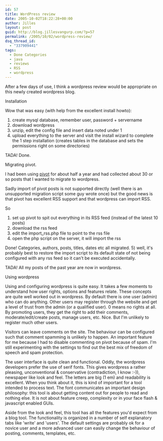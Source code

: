 ```yaml
---
id: 57
title: WordPress review
date: 2005-10-02T18:22:28+00:00
author: Jilles
layout: post
guid: http://blog.jillesvangurp.com/?p=57
permalink: /2005/10/02/wordpress-review/
dsq_thread_id:
  - "337909441"
tags:
  - Done Categories
  - java
  - reviews
  - RSS
  - wordpress
---
```

After a few days of use, I think a wordpress review would be appropriate on this newly created wordpress blog.

Installation

Wow that was easy (with help from the excellent install howto):
1) create mysql database, remember user, password + servername
2) download wordpress
3) unzip, edit the config file and insert data noted under 1
4) upload everything to the server and visit the install wizard to complete the 1 step installation (creates tables in the database and sets the permissions right on some directories)

TADA! Done.

Migrating pivot.

I had been using <a href="http://www.pivotlog.net/">pivot</a> for about half a year and had collected about 30 or so posts that I wanted to migrate to wordpress.

Sadly import of pivot posts is not supported directly (well there is an unsupported migration script some guy wrote once) but the good news is that pivot has excellent RSS support and that wordpress can import RSS.

So
1) set up pivot to spit out everything in its RSS feed (instead of the latest 10 posts)
2) download the rss feed 
3) edit the import_rss.php file to point to the rss file
4) open the php script on the server, it will import the rss

Done! Categories, authors, posts, titles, dates etc all migrated.
5) well, it's probably best to restore the import script to its default state of not being configured with any rss feed so it can't be executed accidentally.

TADA! All my posts of the past year are now in wordpress.

Using wordpress

Using and configuring wordpress is quite easy. It takes a few moments to understand how user rights, options and features relate. These concepts are quite well worked out in wordpress. By default there is one user (admin) who can do anything. Other users may register through the website and get a level of trust from the admin (or a qualified user). 0 means no rights at all. By promoting users, they get the right to add their comments, moderate/edit/create posts, manage users, etc. Nice. But I'm unlikely to register much other users.

Visitors can leave comments on the site. The behaviour can be configured such that comment spamming is unlikely to happen. An important feature for me because I had to disable commenting on pivot because of spam. I'm still experimenting with the settings to find out the best mix of freedom of speech and spam protection. 

The user interface is quite clean and functional. Oddly, the wordpress developers prefer the use of serif fonts. This gives wordpress a rather pleasing, unconventional & conservative (contradiction, I know :-)), newspaper like look and feel. The letters are big (1 em) and readability is excellent. When you think about it, this is kind of important for a tool intended to process text. The font communicates an important design philosophy: this tool is about getting content out for people to read and nothing else. It is not about feature creep, complexity or in your face flash & javascript enabled GUIs.

Aside from the look and feel, this tool has all the features you'd expect from a blog tool. The functionality is organized in a number of self explanatory tabs like 'write' and 'users'.  The default settings are probably ok for a novice user and a more advanced user can easily change the behaviour of posting, comments, templates, etc.

